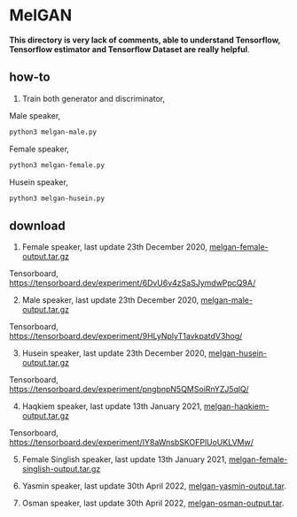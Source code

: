 # MelGAN

**This directory is very lack of comments, able to understand Tensorflow, Tensorflow estimator and Tensorflow Dataset are really helpful**.

## how-to

1. Train both generator and discriminator,

Male speaker,

```bash
python3 melgan-male.py
```

Female speaker,

```bash
python3 melgan-female.py
```

Husein speaker,

```bash
python3 melgan-husein.py
```

## download

1. Female speaker, last update 23th December 2020, [melgan-female-output.tar.gz](https://f000.backblazeb2.com/file/malaya-speech-model/pretrained/melgan-female-output.tar.gz)

Tensorboard, https://tensorboard.dev/experiment/6DvU6v4zSaSJymdwPpcQ9A/

2. Male speaker, last update 23th December 2020, [melgan-male-output.tar.gz](https://f000.backblazeb2.com/file/malaya-speech-model/pretrained/melgan-male-output.tar.gz)

Tensorboard, https://tensorboard.dev/experiment/9HLyNplyT1avkpatdV3hog/

3. Husein speaker, last update 23th December 2020, [melgan-husein-output.tar.gz](https://f000.backblazeb2.com/file/malaya-speech-model/pretrained/melgan-husein-output.tar.gz)

Tensorboard, https://tensorboard.dev/experiment/pngbnpN5QMSoiRnYZJ5qlQ/

4. Haqkiem speaker, last update 13th January 2021, [melgan-haqkiem-output.tar.gz](https://f000.backblazeb2.com/file/malaya-speech-model/pretrained/melgan-haqkiem-output.tar.gz)

Tensorboard, https://tensorboard.dev/experiment/IY8aWnsbSKOFPlUoUKLVMw/

5. Female Singlish speaker, last update 13th January 2021, [melgan-female-singlish-output.tar.gz](https://f000.backblazeb2.com/file/malaya-speech-model/pretrained/melgan-female-singlish-output.tar.gz)

6. Yasmin speaker, last update 30th April 2022, [melgan-yasmin-output.tar](https://huggingface.co/huseinzol05/pretrained-vocoder/resolve/main/melgan-yasmin-output.tar).

7. Osman speaker, last update 30th April 2022, [melgan-osman-output.tar](https://huggingface.co/huseinzol05/pretrained-vocoder/resolve/main/melgan-osman-output.tar).